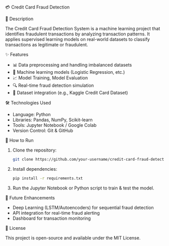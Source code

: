 
💳 Credit Card Fraud Detection

🔹 Description

The Credit Card Fraud Detection System is a machine learning project that identifies fraudulent transactions by analyzing transaction patterns.
 It applies supervised learning models on real-world datasets to classify transactions as legitimate or fraudulent.

✨ Features

* 📊 Data preprocessing and handling imbalanced datasets
* 🤖 Machine learning models (Logistic Regression, etc.)
* 📈 Model Training, Model Evaluation
* 🔍 Real-time fraud detection simulation
* 📂 Dataset integration (e.g., Kaggle Credit Card Dataset)

 🛠️ Technologies Used

* Language: Python
* Libraries: Pandas, NumPy, Scikit-learn
* Tools: Jupyter Notebook / Google Colab
* Version Control: Git & GitHub

 🚀 How to Run

1. Clone the repository:

   ```bash
   git clone https://github.com/your-username/credit-card-fraud-detection.git
   ```
2. Install dependencies:

   ```bash
   pip install -r requirements.txt
   ```
3. Run the Jupyter Notebook or Python script to train & test the model.



 🎯 Future Enhancements

* Deep Learning (LSTM/Autoencoders) for sequential fraud detection
* API integration for real-time fraud alerting
* Dashboard for transaction monitoring

 📖 License

This project is open-source and available under the MIT License.

